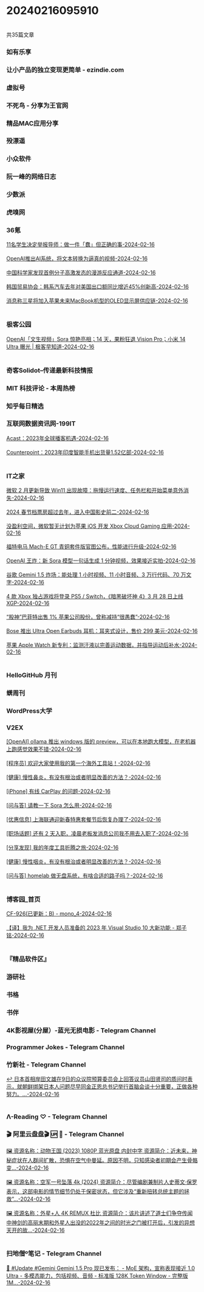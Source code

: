 <h1>20240216095910</h1><br/>共35篇文章






###  如有乐享







###  让小产品的独立变现更简单 - ezindie.com









###  虚拟号











###  不死鸟 - 分享为王官网







###  精品MAC应用分享







###  殁漂遥







###  小众软件







###  阮一峰的网络日志







###  少数派







###  虎嗅网







###  36氪

<a target=_blank rel=nofollow href="https://36kr.com/p/2638222576008322?f=rss" >11名学生决定举报导师：做一件「蠢」但正确的事-2024-02-16</a><br/><br/><a target=_blank rel=nofollow href="https://36kr.com/newsflashes/2650495380160768?f=rss" >OpenAI推出AI系统，将文本转换为逼真的视频-2024-02-16</a><br/><br/><a target=_blank rel=nofollow href="https://36kr.com/newsflashes/2650492785770760?f=rss" >中国科学家发现首例分子高激发态的漫游反应通道-2024-02-16</a><br/><br/><a target=_blank rel=nofollow href="https://36kr.com/newsflashes/2650465918779654?f=rss" >韩国贸易协会：韩系汽车去年对美国出口额同比增近45%创新高-2024-02-16</a><br/><br/><a target=_blank rel=nofollow href="https://36kr.com/newsflashes/2650462890359936?f=rss" >消息称三星将加入苹果未来MacBook机型的OLED显示屏供应链-2024-02-16</a><br/><br/>





###  极客公园

<a target=_blank rel=nofollow href="http://www.geekpark.net/news/331370" >OpenAI「文生视频」Sora 惊艳亮相；14 天，果粉狂退 Vision Pro；小米 14 Ultra 曝光 | 极客早知道-2024-02-16</a><br/><br/>





###  奇客Solidot–传递最新科技情报









###  MIT 科技评论 - 本周热榜







###  知乎每日精选









###  互联网数据资讯网-199IT

<a target=_blank rel=nofollow href="http://www.199it.com/archives/1675654.html" >Acast：2023年全球播客机遇-2024-02-16</a><br/><br/><a target=_blank rel=nofollow href="http://www.199it.com/archives/1675213.html" >Counterpoint：2023年印度智能手机出货量1.52亿部-2024-02-16</a><br/><br/>





###  IT之家

<a target=_blank rel=nofollow href="https://www.ithome.com/0/750/458.htm" >微软 2 月更新导致 Win11 出现故障：拖慢运行速度、任务栏和开始菜单意外消失-2024-02-16</a><br/><br/><a target=_blank rel=nofollow href="https://www.ithome.com/0/750/456.htm" >2024 春节档票房超过去年，进入中国影史前二-2024-02-16</a><br/><br/><a target=_blank rel=nofollow href="https://www.ithome.com/0/750/455.htm" >没盈利空间，微软暂无计划为苹果 iOS 开发 Xbox Cloud Gaming 应用-2024-02-16</a><br/><br/><a target=_blank rel=nofollow href="https://www.ithome.com/0/750/454.htm" >福特电马 Mach-E GT 青铜套件版官图公布，性能进行升级-2024-02-16</a><br/><br/><a target=_blank rel=nofollow href="https://www.ithome.com/0/750/453.htm" >OpenAI 王炸：新 Sora 模型一句话生成 1 分钟视频，效果接近实拍-2024-02-16</a><br/><br/><a target=_blank rel=nofollow href="https://www.ithome.com/0/750/452.htm" >谷歌 Gemini 1.5 炸场：能处理 1 小时视频、11 小时音频、3 万行代码、70 万文字-2024-02-16</a><br/><br/><a target=_blank rel=nofollow href="https://www.ithome.com/0/750/451.htm" >4 款 Xbox 独占游戏将登录 PS5 / Switch，《暗黑破坏神 4》3 月 28 日上线 XGP-2024-02-16</a><br/><br/><a target=_blank rel=nofollow href="https://www.ithome.com/0/750/450.htm" >“股神”巴菲特出售 1% 苹果公司股份，曾称减持“很愚蠢”-2024-02-16</a><br/><br/><a target=_blank rel=nofollow href="https://www.ithome.com/0/750/449.htm" >Bose 推出 Ultra Open Earbuds 耳机：耳夹式设计，售价 299 美元-2024-02-16</a><br/><br/><a target=_blank rel=nofollow href="https://www.ithome.com/0/750/448.htm" >苹果 Apple Watch 新专利：监测汗液以完善运动数据，并指导运动后补水-2024-02-16</a><br/><br/>





###  HelloGitHub 月刊







###  蠎周刊







###  WordPress大学









###  V2EX

<a target=_blank rel=nofollow href="https://www.v2ex.com/t/1015811#reply0" >[OpenAI] ollama 推出 windows 版的 preview，可以在本地跑大模型，在老机器上跑感觉效果不错-2024-02-16</a><br/><br/><a target=_blank rel=nofollow href="https://www.v2ex.com/t/1015810#reply4" >[程序员] 欢迎大家使用我的第一个海外工具站！-2024-02-16</a><br/><br/><a target=_blank rel=nofollow href="https://www.v2ex.com/t/1015809#reply0" >[健康] 慢性鼻炎，有没有根治或者明显改善的方法？-2024-02-16</a><br/><br/><a target=_blank rel=nofollow href="https://www.v2ex.com/t/1015808#reply1" >[iPhone] 有线 CarPlay 的问题-2024-02-16</a><br/><br/><a target=_blank rel=nofollow href="https://www.v2ex.com/t/1015807#reply2" >[问与答] 请教一下 Sora 怎么用-2024-02-16</a><br/><br/><a target=_blank rel=nofollow href="https://www.v2ex.com/t/1015806#reply2" >[优惠信息] 上海联通迎新春特惠套餐节后恢复办理了-2024-02-16</a><br/><br/><a target=_blank rel=nofollow href="https://www.v2ex.com/t/1015805#reply11" >[职场话题] 还有 2 天入职，凌晨老板发消息公司我不用去入职了-2024-02-16</a><br/><br/><a target=_blank rel=nofollow href="https://www.v2ex.com/t/1015804#reply12" >[分享发现] 我的年度工具折腾之旅-2024-02-16</a><br/><br/><a target=_blank rel=nofollow href="https://www.v2ex.com/t/1015803#reply3" >[健康] 慢性咽炎，有没有根治或者明显改善的方法？-2024-02-16</a><br/><br/><a target=_blank rel=nofollow href="https://www.v2ex.com/t/1015802#reply0" >[问与答] homelab 做无盘系统，有啥合适的路子吗？-2024-02-16</a><br/><br/>









###  博客园_首页

<a target=_blank rel=nofollow href="https://www.cnblogs.com/mono-4/p/18016907" >CF-926(已更新：B) - mono_4-2024-02-16</a><br/><br/><a target=_blank rel=nofollow href="https://www.cnblogs.com/MingsonZheng/p/18015368" >【译】我为 .NET 开发人员准备的 2023 年 Visual Studio 10 大新功能 - 郑子铭-2024-02-16</a><br/><br/>





###  『精品软件区』







###  游研社









###  书格







###  书伴









###  4K影视屋(分屋）-蓝光无损电影 - Telegram Channel







###  Programmer Jokes - Telegram Channel







###  竹新社 - Telegram Channel

<a target=_blank rel=nofollow href="https://t.me/tnews365/29645" >↩️ 日本首相岸田文雄在9日的众议院预算委员会上回答议员山田贤司的质问时表示，就朝鲜绑架日本人问题尽早同金正恩总书记举行首脑会谈十分重要，正做各种努力。...-2024-02-16</a><br/><br/>





###  Λ-Reading ♡ - Telegram Channel







###  🎬 阿里云盘盘🎬 🆙 🚦 - Telegram Channel

<a target=_blank rel=nofollow href="https://t.me/yunpanpan/47517" >🖼 资源名称：动物王国 (2023) 1080P 蓝光原盘 内封中字 资源简介：近未来，神秘症状在人群间扩散，恐惧在空气中曼延。原因不明，只知感染者初期会产生骨骼变...-2024-02-16</a><br/><br/><a target=_blank rel=nofollow href="https://t.me/yunpanpan/47516" >🖼 资源名称：空军一号坠落 4k (2024) 资源简介：尽管编剧兼制片人史蒂文·保罗表示，这部电影的情节细节仍处于保密状态，但它涉及“重新扭转总统主题的拯救”...-2024-02-16</a><br/><br/><a target=_blank rel=nofollow href="https://t.me/yunpanpan/47515" >🖼 资源名称：外星+人 4K REMUX 杜比 资源简介：该片讲述了道士们争夺传闻中神剑的高丽末期和外星人出没的2022年之间的时光之门被打开后，引发的异想天开的故...-2024-02-16</a><br/><br/>





###  扫地僧º笔记 - Telegram Channel

<a target=_blank rel=nofollow href="https://t.me/lover_links/5357" >🔁 #Update #Gemini Gemini 1.5 Pro 现已发布： - MoE 架构，宣称表现接近 1.0 Ultra - 多模态能力，包括视频、音频 - 标准版 128K Token Window - 完整版 1M...-2024-02-16</a><br/><br/>



